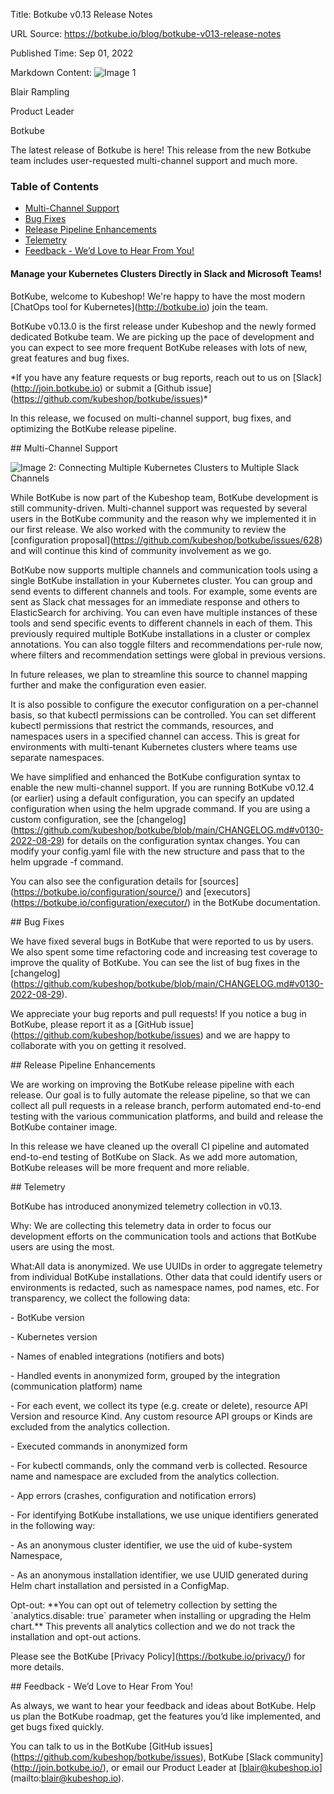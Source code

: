 Title: Botkube v0.13 Release Notes

URL Source: https://botkube.io/blog/botkube-v013-release-notes

Published Time: Sep 01, 2022

Markdown Content:
![Image 1](https://assets-global.website-files.com/634fabb21508d6c9db9bc46f/636df3edbf5389368f6bef9c_cYbM1beBC5tQnSPVfaXCg_W9tkHugByZV2TOleN6pTw.jpeg)

Blair Rampling

Product Leader

Botkube

The latest release of Botkube is here! This release from the new Botkube team includes user-requested multi-channel support and much more.

### Table of Contents

*   [Multi-Channel Support](#multi-channel-support-2)
*   [Bug Fixes](#bug-fixes-2)
*   [Release Pipeline Enhancements](#release-pipeline-enhancements-2)
*   [Telemetry](#telemetry-2)
*   [Feedback - We’d Love to Hear From You!](#feedback-we-d-love-to-hear-from-you--2)

#### Manage your Kubernetes Clusters Directly in Slack and Microsoft Teams!

BotKube, welcome to Kubeshop! We're happy to have the most modern \[ChatOps tool for Kubernetes\](http://botkube.io) join the team.

BotKube v0.13.0 is the first release under Kubeshop and the newly formed dedicated Botkube team. We are picking up the pace of development and you can expect to see more frequent BotKube releases with lots of new, great features and bug fixes.

\*If you have any feature requests or bug reports, reach out to us on \[Slack\](http://join.botkube.io) or submit a \[Github issue\](https://github.com/kubeshop/botkube/issues)\*

In this release, we focused on multi-channel support, bug fixes, and optimizing the BotKube release pipeline.

\## Multi-Channel Support

![Image 2: Connecting Multiple Kubernetes Clusters to Multiple Slack Channels](https://assets-global.website-files.com/634fabb21508d6c9db9bc46f/6360eb6a2fdfd662d24a9ca0_6310c1dc595cf2e50475bc23_2dGs46sYiazq09JJsR0RtJZwNSQPpS_FFV3EcATxfr7Om0vQQgafkiLDUdFNfVg31adYxk0VRVgyPxjr4nFPLENhF8XSeLPmBAAWVS6dDYtRkgat9EqCF5ApyMZyVhDBJX0cW0y9knrOPcDdSQIsRg.png)

While BotKube is now part of the Kubeshop team, BotKube development is still community-driven. Multi-channel support was requested by several users in the BotKube community and the reason why we implemented it in our first release. We also worked with the community to review the \[configuration proposal\](https://github.com/kubeshop/botkube/issues/628) and will continue this kind of community involvement as we go.

BotKube now supports multiple channels and communication tools using a single BotKube installation in your Kubernetes cluster. You can group and send events to different channels and tools. For example, some events are sent as Slack chat messages for an immediate response and others to ElasticSearch for archiving. You can even have multiple instances of these tools and send specific events to different channels in each of them. This previously required multiple BotKube installations in a cluster or complex annotations. You can also toggle filters and recommendations per-rule now, where filters and recommendation settings were global in previous versions.

In future releases, we plan to streamline this source to channel mapping further and make the configuration even easier. 

It is also possible to configure the executor configuration on a per-channel basis, so that kubectl permissions can be controlled. You can set different kubectl permissions that restrict the commands, resources, and namespaces users in a specified channel can access. This is great for environments with multi-tenant Kubernetes clusters where teams use separate namespaces.

We have simplified and enhanced the BotKube configuration syntax to enable the new multi-channel support. If you are running BotKube v0.12.4 (or earlier) using a default configuration, you can specify an updated configuration when using the helm upgrade command. If you are using a custom configuration, see the \[changelog\](https://github.com/kubeshop/botkube/blob/main/CHANGELOG.md#v0130-2022-08-29) for details on the configuration syntax changes. You can modify your config.yaml file with the new structure and pass that to the helm upgrade -f command. 

You can also see the configuration details for \[sources\](https://botkube.io/configuration/source/) and \[executors\](https://botkube.io/configuration/executor/) in the BotKube documentation.

\## Bug Fixes

We have fixed several bugs in BotKube that were reported to us by users. We also spent some time refactoring code and increasing test coverage to improve the quality of BotKube. You can see the list of bug fixes in the \[changelog\](https://github.com/kubeshop/botkube/blob/main/CHANGELOG.md#v0130-2022-08-29). 

We appreciate your bug reports and pull requests! If you notice a bug in BotKube, please report it as a \[GitHub issue\](https://github.com/kubeshop/botkube/issues) and we are happy to collaborate with you on getting it resolved.

\## Release Pipeline Enhancements

We are working on improving the BotKube release pipeline with each release. Our goal is to fully automate the release pipeline, so that we can collect all pull requests in a release branch, perform automated end-to-end testing with the various communication platforms, and build and release the BotKube container image.

In this release we have cleaned up the overall CI pipeline and automated end-to-end testing of BotKube on Slack. As we add more automation, BotKube releases will be more frequent and more reliable.

\## Telemetry

BotKube has introduced anonymized telemetry collection in v0.13.  

Why: We are collecting this telemetry data in order to focus our development efforts on the communication tools and actions that BotKube users are using the most.

What:All data is anonymized. We use UUIDs in order to aggregate telemetry from individual BotKube installations. Other data that could identify users or environments is redacted, such as namespace names, pod names, etc. For transparency, we collect the following data:

\- BotKube version

\- Kubernetes version

\- Names of enabled integrations (notifiers and bots)

\- Handled events in anonymized form, grouped by the integration (communication platform) name

\- For each event, we collect its type (e.g. create or delete), resource API Version and resource Kind. Any custom resource API groups or Kinds are excluded from the analytics collection.

\- Executed commands in anonymized form

\- For kubectl commands, only the command verb is collected. Resource name and namespace are excluded from the analytics collection.

\- App errors (crashes, configuration and notification errors)

\- For identifying BotKube installations, we use unique identifiers generated in the following way:

\- As an anonymous cluster identifier, we use the uid of kube-system Namespace,

\- As an anonymous installation identifier, we use UUID generated during Helm chart installation and persisted in a ConfigMap.

Opt-out: \*\*You can opt out of telemetry collection by setting the \`analytics.disable: true\` parameter when installing or upgrading the Helm chart.\*\* This prevents all analytics collection and we do not track the installation and opt-out actions.

Please see the BotKube \[Privacy Policy\](https://botkube.io/privacy/) for more details. 

\## Feedback - We’d Love to Hear From You!

As always, we want to hear your feedback and ideas about BotKube. Help us plan the BotKube roadmap, get the features you’d like implemented, and get bugs fixed quickly. 

You can talk to us in the BotKube \[GitHub issues\](https://github.com/kubeshop/botkube/issues), BotKube \[Slack community\](http://join.botkube.io/), or email our Product Leader at \[blair@kubeshop.io\](mailto:blair@kubeshop.io).

‍

‍
